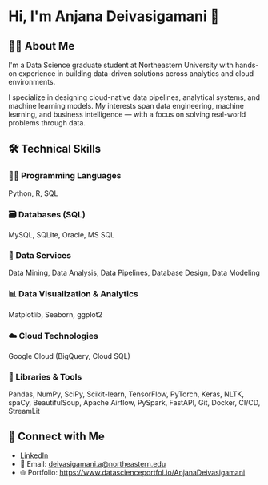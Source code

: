 # Hi, I'm Anjana Deivasigamani 👋

## 👩‍💻 About Me

I'm a Data Science graduate student at Northeastern University with hands-on experience in building data-driven solutions across analytics and cloud environments.

I specialize in designing cloud-native data pipelines, analytical systems, and machine learning models. My interests span data engineering, machine learning, and business intelligence — with a focus on solving real-world problems through data.

## 🛠️ Technical Skills

### 👨‍💻 Programming Languages
Python, R, SQL

### 🗃️ Databases (SQL)
MySQL, SQLite, Oracle, MS SQL

### 🔎 Data Services
Data Mining, Data Analysis, Data Pipelines, Database Design, Data Modeling

### 📊 Data Visualization & Analytics
Matplotlib, Seaborn, ggplot2

### ☁️ Cloud Technologies
Google Cloud (BigQuery, Cloud SQL)

### 🧰 Libraries & Tools
Pandas, NumPy, SciPy, Scikit-learn, TensorFlow, PyTorch, Keras, NLTK, spaCy, BeautifulSoup, Apache Airflow, PySpark, FastAPI, Git, Docker, CI/CD, StreamLit

## 🤝 Connect with Me

- [LinkedIn](https://www.linkedin.com/in/anjana-deivasigamani)
- 📧 Email: deivasigamani.a@northeastern.edu
- 🌐 Portfolio: https://www.datascienceportfol.io/AnjanaDeivasigamani


